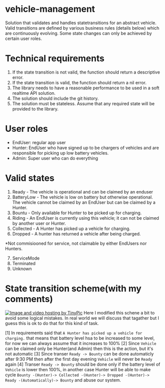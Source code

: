 # vehicle-management
Solution that validates and handles statetransitions for an abstract vehicle. Valid transitions are defined by various business rules (details below) which are continuously evolving. Some state changes can only be achieved by certain user roles.

# Technical requirements

 1. If the state transition is not valid, the function should return a descriptive error.
 2. If the state transition is valid, the function should return a nil error.
 3. The library needs to have a reasonable performance to be used in a soft realtime API solution.
 4. The solution should include the git history.
 5. The solution must be stateless. Assume that any required state will be provided to the library.

# User roles

 - EndUser: regular app user
 - Hunter: EndUser who have signed up to be chargers of vehicles and are responsible for picking up low battery vehicles.
 - Admin: Super user who can do everything

# Valid states

 1) Ready - The vehicle is operational and can be claimed by an enduser
 2) BatteryLow -  The vehicle is low on battery but otherwise operational. The vehicle cannot be claimed by an EndUser but can be claimed by a Hunter.
 3) Bountu - Only available for Hunter to be picked up for charging.
 4) Riding - An EndUser is currently using this vehicle; it can not be claimed by another user or Hunter.
 5) Collected - A Hunter has picked up a vehicle for charging.
 6) Dropped - A hunter has returned a vehicle after being charged.
 
*Not commisiooned for service, not claimable by either EndUsers nor Hunters.

 7) ServiceMode
 8) Terminated
 9) Unknown

# State transition scheme(with my comments)
<a href="http://tinypic.com?ref=1198ml2" target="_blank"><img src="http://i65.tinypic.com/1198ml2.png" border="0" alt="Image and video hosting by TinyPic"></a>
Here I modified this schene a bit to avoid some logical mistakes. In real world we will discuss that tagather but I guess this is ok to do that for this kind of task.

 [1] In requirements said that `A Hunter has picked up a vehicle for charging.` that means that battery level hsa to be increased to some level, for now we can always assume that it increases to 100%
 [2] Since `Vehicle` can be claimed only be Hunter(and Admin) then this is the action, but it's not automatic 
 [3] Since transer `Ready -> Bounty` can be done automaticly after 9:30 PM then after the first day evening `Vehicle` will never be `Ready` again
 [4] Transer `Ready -> Bounty` should be done only if the battery level of `Vehicle` is lower then 100%, in another case Hunter will be able to make cycle `Bounty -(Hunter)-> Collected -(Hunter)-> Dropped -(Hunter)-> Ready -(Automatically)-> Bounty` and abuse our system.

